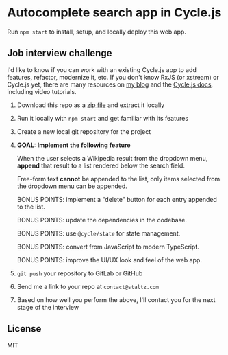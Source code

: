 # Autocomplete search app in Cycle.js

Run `npm start` to install, setup, and locally deploy this web app.

## Job interview challenge

I'd like to know if you can work with an existing Cycle.js app to add features, refactor, modernize it, etc. If you don't know RxJS (or xstream) or Cycle.js yet, there are many resources on [my blog](https://staltz.com) and the [Cycle.js docs](https://cycle.js.org), including video tutorials.

1. Download this repo as a [zip file](https://gitlab.com/staltz/autocomplete-search/-/archive/master/autocomplete-search-master.zip) and extract it locally
2. Run it locally with `npm start` and get familiar with its features
3. Create a new local git repository for the project
4. **GOAL: Implement the following feature**

    When the user selects a Wikipedia result from the dropdown menu, **append** that result to a list rendered below the search field.

    Free-form text **cannot** be appended to the list, only items selected from the dropdown menu can be appended.

    BONUS POINTS: implement a "delete" button for each entry appended to the list.

    BONUS POINTS: update the dependencies in the codebase.

    BONUS POINTS: use `@cycle/state` for state management.

    BONUS POINTS: convert from JavaScript to modern TypeScript.

    BONUS POINTS: improve the UI/UX look and feel of the web app.
5. `git push` your repository to GitLab or GitHub
6. Send me a link to your repo at `contact@staltz.com`
7. Based on how well you perform the above, I'll contact you for the next stage of the interview

## License

MIT
